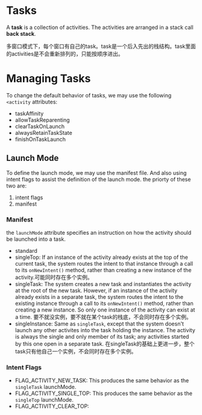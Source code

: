 # Tasks
A **task** is a collection of activities. The activities are arranged in a stack call **back stack**.

多窗口模式下，每个窗口有自己的task。task是一个后入先出的栈结构。task里面的activities是不会重新排列的，只能按顺序进出。

# Managing Tasks
To change the default behavior of tasks, we may use the following `<activity` attributes:
- taskAffinity
- allowTaskReparenting
- clearTaskOnLaunch
- alwaysRetainTaskState
- finishOnTaskLaunch
## Launch Mode
To define the launch mode, we may use the manifest file. And also using intent flags to assist the definition of the launch mode. the priorty of these two are:
1. intent flags
2. manifest
### Manifest
the `launchMode` attribute specifies an instruction on how the activity should be launched into a task.
- standard
- singleTop: If an instance of the activity already exists at the top of the current task, the system routes the intent to that instance through a call to its `onNewIntent()` method, rather than creating a new instance of the activity.可能同时存在多个实例。
- singleTask: The system creates a new task and instantiates the activity at the root of the new task. However, if an instance of the activity already exists in a separate task, the system routes the intent to the existing instance through a call to its `onNewIntent()` method, rather than creating a new instance. So only one instance of the activity can exist at a time. 要不就没实例，要不就在某个task的栈底，不会同时存在多个实例。
- singleInstance: Same as `singleTask`, except that the system doesn't launch any other activites into the task holding the instance. The activity is always the single and only member of its task; any activities started by this one open in a separate task. 在singleTask的基础上更进一步，整个task只有他自己一个实例，不会同时存在多个实例。
### Intent Flags
- FLAG_ACTIVITY_NEW_TASK: This produces the same behavior as the `singleTask` launchMode.
- FLAG_ACTIVITY_SINGLE_TOP: This produces the same behavior as the `singleTop` launchMode.
- FLAG_ACTIVITY_CLEAR_TOP: 


